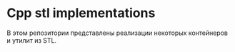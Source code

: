 # Cpp stl implementations

В этом репозитории представлены реализации некоторых контейнеров и утилит из STL.